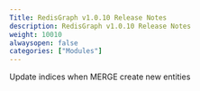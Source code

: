 ```yaml
---
Title: RedisGraph v1.0.10 Release Notes
description: RedisGraph v1.0.10 Release Notes
weight: 10010
alwaysopen: false
categories: ["Modules"]
---
```

Update indices when MERGE create new entities